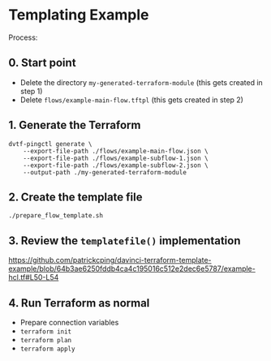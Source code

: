 # Templating Example

Process:

## 0. Start point

- Delete the directory `my-generated-terraform-module` (this gets created in step 1)
- Delete `flows/example-main-flow.tftpl` (this gets created in step 2)

## 1. Generate the Terraform

```
dvtf-pingctl generate \
    --export-file-path ./flows/example-main-flow.json \
    --export-file-path ./flows/example-subflow-1.json \
    --export-file-path ./flows/example-subflow-2.json \
    --output-path ./my-generated-terraform-module
```

## 2. Create the template file

```
./prepare_flow_template.sh
```

## 3. Review the `templatefile()` implementation

https://github.com/patrickcping/davinci-terraform-template-example/blob/64b3ae6250fddb4ca4c195016c512e2dec6e5787/example-hcl.tf#L50-L54

## 4. Run Terraform as normal

- Prepare connection variables
- `terraform init`
- `terraform plan`
- `terraform apply`
